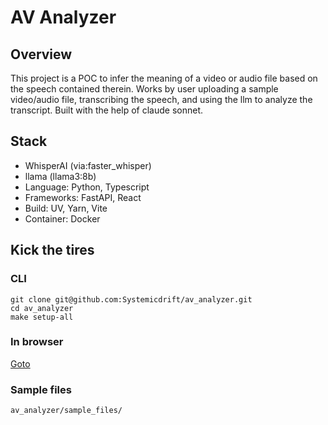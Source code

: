 # AV Analyzer

## Overview

This project is a POC to infer the meaning of a video or audio file based on the speech contained therein. Works by user uploading a sample video/audio file, transcribing the speech, and using the llm to analyze the transcript. Built with the help of claude sonnet.

## Stack
- WhisperAI (via:faster_whisper)
- llama (llama3:8b)
- Language: Python, Typescript
- Frameworks: FastAPI, React
- Build: UV, Yarn, Vite
- Container: Docker

## Kick the tires
### CLI
```
git clone git@github.com:Systemicdrift/av_analyzer.git
cd av_analyzer
make setup-all
```

### In browser
[Goto](http://localhost:3000/)

### Sample files
```av_analyzer/sample_files/```
